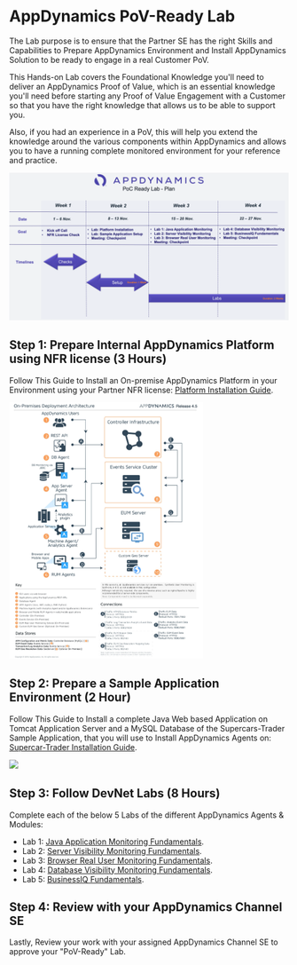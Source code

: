 # AppDynamics PoV-Ready Lab
The Lab purpose is to ensure that the Partner SE has the right Skills and Capabilities to Prepare AppDynamics Environment and Install AppDynamics Solution to be ready to engage in a real Customer PoV. 

This Hands-on Lab covers the Foundational Knowledge you'll need to deliver an AppDynamics Proof of Value, which is an essential knowledge you'll need before starting any Proof of Value Engagement with a Customer so that you have the right knowledge that allows us to be able to support you.

Also, if you had an experience in a PoV, this will help you extend the knowledge around the various components within AppDynamics and allows you to have a running complete monitored environment for your reference and practice.

<img src="https://github.com/sherifadel90/AppDynamicsPlatformInstallation/blob/master/assets/images/00-LabPlan.png" width="650">


## Step 1:  Prepare Internal AppDynamics Platform using NFR license (3 Hours)
Follow This Guide to Install an On-premise AppDynamics Platform in your Environment using your Partner NFR license:
[Platform Installation Guide](https://github.com/sherifadel90/AppDynamicsPlatformInstallation).

<img src="https://github.com/sherifadel90/AppDynamicsPlatformInstallation/blob/master/assets/images/00-onpremise-diagram.jpg" width="350">


## Step 2: Prepare a Sample Application Environment (2 Hour)
Follow This Guide to Install a complete Java Web based Application on Tomcat Application Server and a MySQL Database of the Supercars-Trader Sample Application,  that you will use to Install AppDynamics Agents on: [Supercar-Trader Installation Guide](https://github.com/sherifadel90/AppDynamics-SupercarsJavaApp).

<img src="https://github.com/sherifadel90/AppDynamics-SupercarsJavaApp/blob/master/doc-images/supercars-home.png" width="400">

## Step 3: Follow DevNet Labs (8 Hours)
Complete  each of the  below 5 Labs of the different AppDynamics Agents & Modules:
- Lab 1: [Java Application Monitoring Fundamentals](https://developer.cisco.com/learning/lab/fnd-01-appd-apm-java/step/1).
- Lab 2: [Server Visibility Monitoring Fundamentals](https://developer.cisco.com/learning/lab/fnd-02-appd-svm/step/1).
- Lab 3: [Browser Real User Monitoring Fundamentals](https://developer.cisco.com/learning/lab/fnd-03-appd-brum/step/1).
- Lab 4: [Database Visibility Monitoring Fundamentals](https://developer.cisco.com/learning/lab/fnd-04-appd-dbmon/step/1).
- Lab 5: [BusinessIQ Fundamentals](https://developer.cisco.com/learning/lab/fnd-05-appd-biq/step/1).

## Step 4: Review with your AppDynamics Channel SE
Lastly, Review your work with your assigned AppDynamics Channel SE to approve your "PoV-Ready" Lab.
